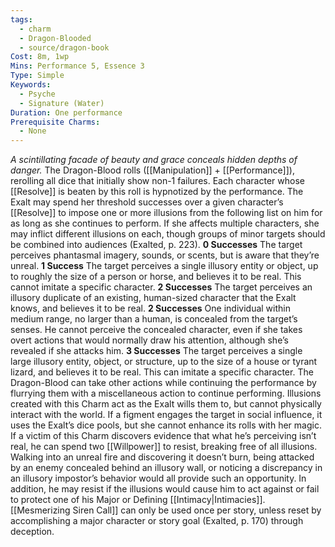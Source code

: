 ```yaml
---
tags:
  - charm
  - Dragon-Blooded
  - source/dragon-book
Cost: 8m, 1wp
Mins: Performance 5, Essence 3
Type: Simple
Keywords:
  - Psyche
  - Signature (Water)
Duration: One performance
Prerequisite Charms:
  - None
---
```

*A scintillating facade of beauty and grace conceals hidden depths of danger.*
The Dragon-Blood rolls ([[Manipulation]] + [[Performance]]), rerolling all dice that initially show non-1 failures. Each character whose [[Resolve]] is beaten by this roll is hypnotized by the performance. The Exalt may spend her threshold successes over a given character’s [[Resolve]] to impose one or more illusions from the following list on him for as long as she continues to perform. If she affects multiple characters, she may inflict different illusions on each, though groups of minor targets should be combined into audiences (Exalted, p. 223).
**0 Successes** The target perceives phantasmal imagery, sounds, or scents, but is aware that they’re unreal. 
**1 Success** The target perceives a single illusory entity or object, up to roughly the size of a person or horse, and believes it to be real. This cannot imitate a specific character. 
**2 Successes** The target perceives an illusory duplicate of an existing, human-sized character that the Exalt knows, and believes it to be real.
**2 Successes** One individual within medium range, no larger than a human, is concealed from the target’s senses. He cannot perceive the concealed character, even if she takes overt actions that would normally draw his attention, although she’s revealed if she attacks him. 
**3 Successes** The target perceives a single large illusory entity, object, or structure, up to the size of a house or tyrant lizard, and believes it to be real. This can imitate a specific character.
The Dragon-Blood can take other actions while continuing the performance by flurrying them with a miscellaneous action to continue performing. Illusions created with this Charm act as the Exalt wills them to, but cannot physically interact with the world. If a figment engages the target in social influence, it uses the Exalt’s dice pools, but she cannot enhance its rolls with her magic. If a victim of this Charm discovers evidence that what he’s perceiving isn’t real, he can spend two [[Willpower]] to resist, breaking free of all illusions. Walking into an unreal fire and discovering it doesn’t burn, being attacked by an enemy concealed behind an illusory wall, or noticing a discrepancy in an illusory impostor’s behavior would all provide such an opportunity. In addition, he may resist if the illusions would cause him to act against or fail to protect one of his Major or Defining [[Intimacy|Intimacies]].
[[Mesmerizing Siren Call]] can only be used once per story, unless reset by accomplishing a major character or story goal (Exalted, p. 170) through deception.